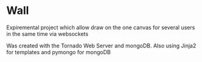 Wall
====

Expiremental project which allow draw on the one canvas for several users in the same time via websockets

Was created with the Tornado Web Server and mongoDB.
Also using Jinja2 for templates and pymongo for mongoDB
